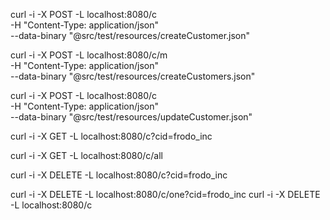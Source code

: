 curl -i -X POST -L localhost:8080/c \
  -H "Content-Type: application/json" \
  --data-binary "@src/test/resources/createCustomer.json"
  
curl -i -X POST -L localhost:8080/c/m \
  -H "Content-Type: application/json" \
  --data-binary "@src/test/resources/createCustomers.json"
  
curl -i -X POST -L localhost:8080/c \
  -H "Content-Type: application/json" \
  --data-binary "@src/test/resources/updateCustomer.json"
  
curl -i -X GET -L localhost:8080/c?cid=frodo_inc 

curl -i -X GET -L localhost:8080/c/all
 
curl -i -X DELETE -L localhost:8080/c?cid=frodo_inc 

curl -i -X DELETE -L localhost:8080/c/one?cid=frodo_inc
curl -i -X DELETE -L localhost:8080/c
 

 
   
  
  
